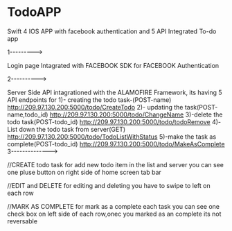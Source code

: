 # TodoAPP
Swift 4 IOS APP with facebook authentication and 5 API Integrated To-do app  

1--------->

Login page Intagrated with FACEBOOK SDK for FACEBOOK Authentication 

2---------->

 Server Side API intagrationed with the ALAMOFIRE Framework, its having 5 API endpoints for 
            1)- creating the todo task-(POST-name)
                       http://209.97.130.200:5000/todo/CreateTodo
            2)- updating the task(POST-name,todo_id)
                       http://209.97.130.200:5000/todo/ChangeName
            3)-delete the todo task(POST-todo_id)
                       http://209.97.130.200:5000/todo/todoRemove
            4)-List down the todo task from server(GET)
                       http://209.97.130.200:5000/todo/TodoListWithStatus
            5)-make the task as complete(POST-todo_id)
                       http://209.97.130.200:5000/todo/MakeAsComplete
 3-------------->
 
 //CREATE todo task
 for add new todo item in the list and server  you can see one pluse button on right side of home screen tab bar
 
 //EDIT and DELETE
 for editing and deleting you have to swipe to left on each row 
 
 //MARK AS COMPLETE
 for mark as a complete each task you can see one check box on left side of each row,onec you marked as an complete its not reversable
 
 
 
            










